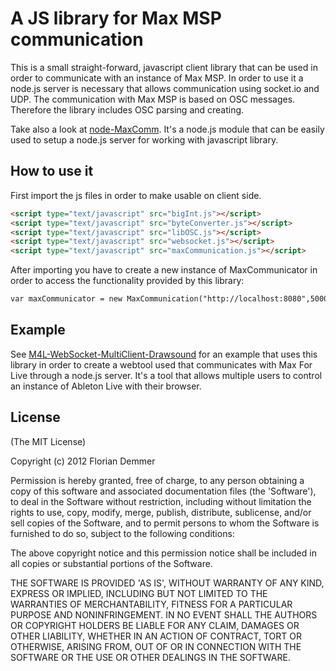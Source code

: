 # A JS library for Max MSP communication

This is a small straight-forward, javascript client library that can be used in order to communicate with an instance of Max MSP.
In order to use it a node.js server is necessary that allows communication using socket.io and UDP.
The communication with Max MSP is based on OSC messages. Therefore the library includes OSC parsing and creating.

Take also a look at [node-MaxComm](https://github.com/fde31/node-MaxComm).
It's a node.js module that can be easily used to setup a node.js server for working with javascript library.

## How to use it

First import the js files in order to make usable on client side.

```html
<script type="text/javascript" src="bigInt.js"></script>
<script type="text/javascript" src="byteConverter.js"></script>
<script type="text/javascript" src="libOSC.js"></script>
<script type="text/javascript" src="websocket.js"></script>
<script type="text/javascript" src="maxCommunication.js"></script>
```
After importing you have to create a new instance of MaxCommunicator in order to access the functionality provided by this library:

```html
var maxCommunicator = new MaxCommunication("http://localhost:8080",50000);
```



## Example

See [M4L-WebSocket-MultiClient-Drawsound](https://github.com/fde31/M4L-WebSocket-MultiClient-DrawSounds) for an example
that uses this library in order to create a webtool used that communicates with Max For Live through a node.js server.
It's a tool that allows multiple users to control an instance of Ableton Live with their browser.

## License

(The MIT License)

Copyright (c) 2012 Florian Demmer

Permission is hereby granted, free of charge, to any person obtaining a copy of this software and associated documentation files (the 'Software'), to deal in the Software without restriction, including without limitation the rights to use, copy, modify, merge, publish, distribute, sublicense, and/or sell copies of the Software, and to permit persons to whom the Software is furnished to do so, subject to the following conditions:

The above copyright notice and this permission notice shall be included in all copies or substantial portions of the Software.

THE SOFTWARE IS PROVIDED 'AS IS', WITHOUT WARRANTY OF ANY KIND, EXPRESS OR IMPLIED, INCLUDING BUT NOT LIMITED TO THE WARRANTIES OF MERCHANTABILITY, FITNESS FOR A PARTICULAR PURPOSE AND NONINFRINGEMENT. IN NO EVENT SHALL THE AUTHORS OR COPYRIGHT HOLDERS BE LIABLE FOR ANY CLAIM, DAMAGES OR OTHER LIABILITY, WHETHER IN AN ACTION OF CONTRACT, TORT OR OTHERWISE, ARISING FROM, OUT OF OR IN CONNECTION WITH THE SOFTWARE OR THE USE OR OTHER DEALINGS IN THE SOFTWARE.
